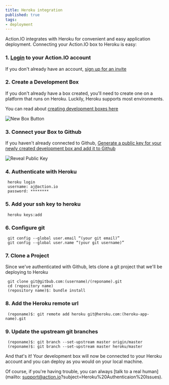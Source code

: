 ```yaml
---
title: Heroku integration
published: true
tags:
- deployment
---
```


Action.IO integrates with Heroku for convenient and easy application deployment. Connecting your Action.IO box to Heroku is easy:

### 1. [Login](https://action.io/login) to your Action.IO account

If you don't already have an account, [sign up for an invite](https://action.io)

### 2. Create a Development Box

If you don't already have a box created, you'll need to create one on a platform that runs on Heroku.  Luckily, Heroku supports most environments.

You can read about [creating development boxes here](http://help.action.io/customer/portal/articles/802603-create-a-box)

![New Box Button](https://raw.github.com/action-io/action-assets/master/support/screenshots/new-box-button.png)

### 3. Connect your Box to Github

If you haven't already connected to Github, [Generate a public key for your newly created development box and add it to Github](http://help.action.io/customer/portal/articles/853510-adding-ssh-keys-to-github)

![Reveal Public Key](https://raw.github.com/action-io/action-assets/master/support/screenshots/reveal-public-key.png)

### 4. Authenticate with Heroku

     heroku login
     username: aj@action.io
     password: ********

### 5. Add your ssh key to heroku

     heroku keys:add

### 6. Configure git

     git config --global user.email “(your git email)”
     git config --global user.name “(your git username)”

### 7. Clone a Project

Since we've authenticated with Github, lets clone a git project that we'll be deploying to Heroku

     git clone git@gitbub.com:(username)/(reponame).git
     cd (repository name)
     (repository name)$: bundle install

### 8. Add the Heroku remote url

     (reponame)$: git remote add heroku git@heroku.com:(heroku-app-name).git

### 9. Update the upstream git branches

     (reponame)$: git branch --set-upstream master origin/master
     (reponame)$: git branch --set-upstream master heroku/master

And that's it!  Your development box will now be connected to your Heroku account and you can deploy as you would on your local machine.

Of course, if you're having trouble, you can always [talk to a real human](mailto: support@action.io?subject=Heroku%20Authenticaion%20Issues).
